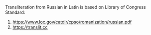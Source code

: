 Transliteration from Russian in Latin is based on Library of Congress Standard:

1. https://www.loc.gov/catdir/cpso/romanization/russian.pdf
2. https://translit.cc
